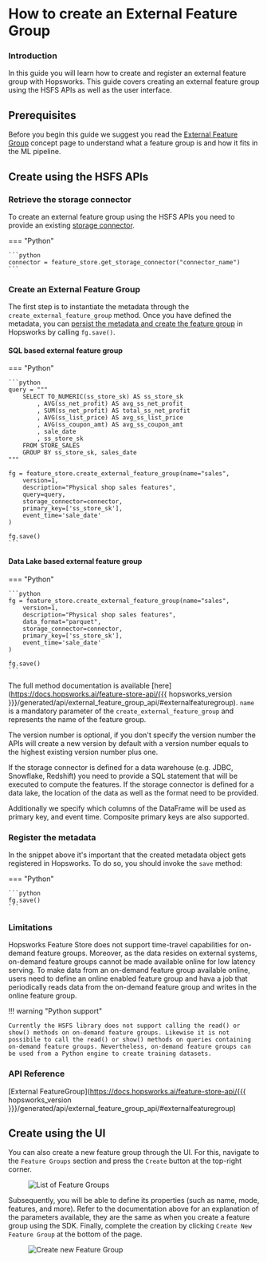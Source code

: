 # How to create an External Feature Group

### Introduction

In this guide you will learn how to create and register an external feature group with Hopsworks. This guide covers creating an external feature group using the HSFS APIs as well as the user interface.

## Prerequisites

Before you begin this guide we suggest you read the [External Feature Group](../../../concepts/fs/feature_group/external_fg.md) concept page to understand what a feature group is and how it fits in the ML pipeline.

## Create using the HSFS APIs

### Retrieve the storage connector

To create an external feature group using the HSFS APIs you need to provide an existing [storage connector](../storage_connector/index.md).

=== "Python"

    ```python
    connector = feature_store.get_storage_connector("connector_name")
    ```

### Create an External Feature Group

The first step is to instantiate the metadata through the `create_external_feature_group` method. Once you have defined the metadata, you can 
[persist the metadata and create the feature group](#register-the-metadata) in Hopsworks by calling `fg.save()`.

#### SQL based external feature group

=== "Python"

    ```python
    query = """
        SELECT TO_NUMERIC(ss_store_sk) AS ss_store_sk
            , AVG(ss_net_profit) AS avg_ss_net_profit
            , SUM(ss_net_profit) AS total_ss_net_profit 
            , AVG(ss_list_price) AS avg_ss_list_price
            , AVG(ss_coupon_amt) AS avg_ss_coupon_amt
            , sale_date
            , ss_store_sk
        FROM STORE_SALES
        GROUP BY ss_store_sk, sales_date
    """

    fg = feature_store.create_external_feature_group(name="sales",
        version=1,
        description="Physical shop sales features",
        query=query,
        storage_connector=connector,
        primary_key=['ss_store_sk'],
        event_time='sale_date'
    )

    fg.save()
    ```

#### Data Lake based external feature group 

=== "Python"

    ```python
    fg = feature_store.create_external_feature_group(name="sales",
        version=1,
        description="Physical shop sales features",
        data_format="parquet",
        storage_connector=connector,
        primary_key=['ss_store_sk'],
        event_time='sale_date'
    )

    fg.save()
    ```

The full method documentation is available [here](https://docs.hopsworks.ai/feature-store-api/{{{ hopsworks_version }}}/generated/api/external_feature_group_api/#externalfeaturegroup). `name` is a mandatory parameter of the `create_external_feature_group` and represents the name of the feature group.

The version number is optional, if you don't specify the version number the APIs will create a new version by default with a version number equals to the highest existing version number plus one.

If the storage connector is defined for a data warehouse (e.g. JDBC, Snowflake, Redshift) you need to provide a SQL statement that will be executed to compute the features. If the storage connector is defined for a data lake, the location of the data as well as the format need to be provided.

Additionally we specify which columns of the DataFrame will be used as primary key, and event time. Composite primary keys are also supported. 

### Register the metadata

In the snippet above it's important that the created metadata object gets registered in Hopsworks. To do so, you should invoke the `save` method:

=== "Python"

    ```python 
    fg.save()
    ```

### Limitations 

Hopsworks Feature Store does not support time-travel capabilities for on-demand feature groups. Moreover, as the data resides on external systems, on-demand feature groups cannot be made available online for low latency serving. To make data from an on-demand feature group available online, users need to define an online enabled feature group and hava a job that periodically reads data from the on-demand feature group and writes in the online feature group.

!!! warning "Python support"

    Currently the HSFS library does not support calling the read() or show() methods on on-demand feature groups. Likewise it is not possibile to call the read() or show() methods on queries containing on-demand feature groups. Nevertheless, on-demand feature groups can be used from a Python engine to create training datasets.


### API Reference 

[External FeatureGroup](https://docs.hopsworks.ai/feature-store-api/{{{ hopsworks_version }}}/generated/api/external_feature_group_api/#externalfeaturegroup)

## Create using the UI

You can also create a new feature group through the UI. For this, navigate to the `Feature Groups` section and press the `Create` button at the top-right corner.

<p align="center">
  <figure>
    <img src="../../../../assets/images/guides/feature_group/no_feature_group_list.png" alt="List of Feature Groups">
  </figure>
</p>

Subsequently, you will be able to define its properties (such as name, mode, features, and more). Refer to the documentation above for an explanation of the parameters available, they are the same as when you create a feature group using the SDK. Finally, complete the creation by clicking `Create New Feature Group` at the bottom of the page.

<p align="center">
  <figure>
    <img src="../../../../assets/images/guides/feature_group/create_feature_group.png" alt="Create new Feature Group">
  </figure>
</p>
